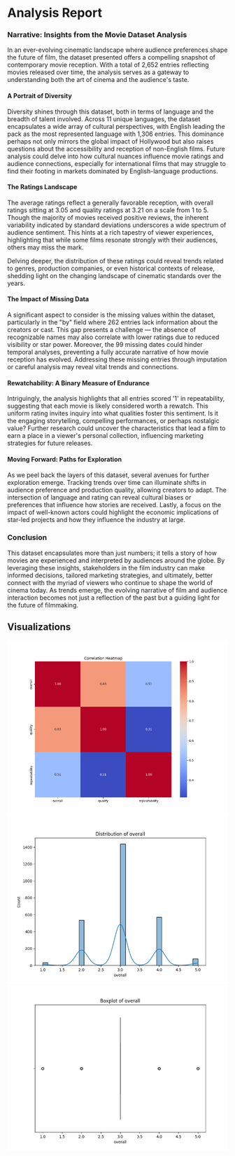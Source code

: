 # Analysis Report

### Narrative: Insights from the Movie Dataset Analysis

In an ever-evolving cinematic landscape where audience preferences shape the future of film, the dataset presented offers a compelling snapshot of contemporary movie reception. With a total of 2,652 entries reflecting movies released over time, the analysis serves as a gateway to understanding both the art of cinema and the audience's taste.

#### A Portrait of Diversity

Diversity shines through this dataset, both in terms of language and the breadth of talent involved. Across 11 unique languages, the dataset encapsulates a wide array of cultural perspectives, with English leading the pack as the most represented language with 1,306 entries. This dominance perhaps not only mirrors the global impact of Hollywood but also raises questions about the accessibility and reception of non-English films. Future analysis could delve into how cultural nuances influence movie ratings and audience connections, especially for international films that may struggle to find their footing in markets dominated by English-language productions.

#### The Ratings Landscape

The average ratings reflect a generally favorable reception, with overall ratings sitting at 3.05 and quality ratings at 3.21 on a scale from 1 to 5. Though the majority of movies received positive reviews, the inherent variability indicated by standard deviations underscores a wide spectrum of audience sentiment. This hints at a rich tapestry of viewer experiences, highlighting that while some films resonate strongly with their audiences, others may miss the mark. 

Delving deeper, the distribution of these ratings could reveal trends related to genres, production companies, or even historical contexts of release, shedding light on the changing landscape of cinematic standards over the years. 

#### The Impact of Missing Data

A significant aspect to consider is the missing values within the dataset, particularly in the "by" field where 262 entries lack information about the creators or cast. This gap presents a challenge — the absence of recognizable names may also correlate with lower ratings due to reduced visibility or star power. Moreover, the 99 missing dates could hinder temporal analyses, preventing a fully accurate narrative of how movie reception has evolved. Addressing these missing entries through imputation or careful analysis may reveal vital trends and connections.

#### Rewatchability: A Binary Measure of Endurance

Intriguingly, the analysis highlights that all entries scored '1' in repeatability, suggesting that each movie is likely considered worth a rewatch. This uniform rating invites inquiry into what qualities foster this sentiment. Is it the engaging storytelling, compelling performances, or perhaps nostalgic value? Further research could uncover the characteristics that lead a film to earn a place in a viewer's personal collection, influencing marketing strategies for future releases. 

#### Moving Forward: Paths for Exploration

As we peel back the layers of this dataset, several avenues for further exploration emerge. Tracking trends over time can illuminate shifts in audience preference and production quality, allowing creators to adapt. The intersection of language and rating can reveal cultural biases or preferences that influence how stories are received. Lastly, a focus on the impact of well-known actors could highlight the economic implications of star-led projects and how they influence the industry at large.

### Conclusion

This dataset encapsulates more than just numbers; it tells a story of how movies are experienced and interpreted by audiences around the globe. By leveraging these insights, stakeholders in the film industry can make informed decisions, tailored marketing strategies, and ultimately, better connect with the myriad of viewers who continue to shape the world of cinema today. As trends emerge, the evolving narrative of film and audience interaction becomes not just a reflection of the past but a guiding light for the future of filmmaking.

## Visualizations

![correlation_heatmap.png](correlation_heatmap.png)
![distribution.png](distribution.png)
![boxplot.png](boxplot.png)
